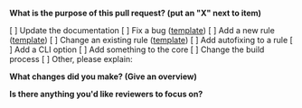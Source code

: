 <!--
    ESLint adheres to the [JS Foundation Code of Conduct](https://js.foundation/community/code-of-conduct).
-->

**What is the purpose of this pull request? (put an "X" next to item)**

[ ] Update the documentation
[ ] Fix a bug ([template](https://raw.githubusercontent.com/eslint/eslint/master/templates/bug-report.md))
[ ] Add a new rule ([template](https://raw.githubusercontent.com/eslint/eslint/master/templates/rule-proposal.md))
[ ] Change an existing rule ([template](https://raw.githubusercontent.com/eslint/eslint/master/templates/rule-change-proposal.md))
[ ] Add autofixing to a rule
[ ] Add a CLI option
[ ] Add something to the core
[ ] Change the build process
[ ] Other, please explain:

<!--
    If the item you've checked above has a template, please paste the template questions below and answer them. (If this pull request is addressing an issue, you can just paste a link to the issue here instead.)
-->

<!--
    Please ensure your pull request is ready:

    - Read the pull request guide (https://eslint.org/docs/developer-guide/contributing/pull-requests)
    - Include tests for this change
    - Update documentation for this change (if appropriate)
-->

<!--
    The following is required for all pull requests:
-->

**What changes did you make? (Give an overview)**


**Is there anything you'd like reviewers to focus on?**


